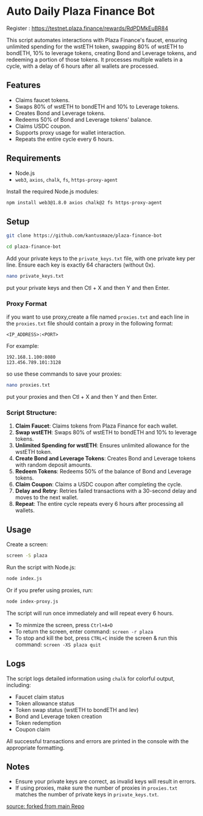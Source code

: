 
# Auto Daily Plaza Finance Bot

Register : https://testnet.plaza.finance/rewards/RdPDMkEuBR84

This script automates interactions with Plaza Finance's faucet, ensuring unlimited spending for the wstETH token, swapping 80% of wstETH to bondETH, 10% to leverage tokens, creating Bond and Leverage tokens, and redeeming a portion of those tokens. It processes multiple wallets in a cycle, with a delay of 6 hours after all wallets are processed.

## Features
- Claims faucet tokens.
- Swaps 80% of wstETH to bondETH and 10% to Leverage tokens.
- Creates Bond and Leverage tokens.
- Redeems 50% of Bond and Leverage tokens' balance.
- Claims USDC coupon.
- Supports proxy usage for wallet interaction.
- Repeats the entire cycle every 6 hours.

## Requirements
- Node.js
- `web3`, `axios`, `chalk`, `fs`, `https-proxy-agent`

Install the required Node.js modules:

```bash
npm install web3@1.8.0 axios chalk@2 fs https-proxy-agent
```

## Setup

```bash
git clone https://github.com/kantusmaze/plaza-finance-bot
```

```bash
cd plaza-finance-bot
```

Add your private keys to the `private_keys.txt` file, with one private key per line. Ensure each key is exactly 64 characters (without 0x).

```bash
nano private_keys.txt
```
put your private keys and then Ctl + X and then Y and then Enter.

### Proxy Format
if you want to use proxy,create a file named `proxies.txt` and each line in the `proxies.txt` file should contain a proxy in the following format:

```
<IP_ADDRESS>:<PORT>
```

For example:

```
192.168.1.100:8080
123.456.789.101:3128
```   

so use these commands to save your proxies:

```bash
nano proxies.txt
```

put your proxies and then Ctl + X and then Y and then Enter.

### Script Structure:

1. **Claim Faucet**: Claims tokens from Plaza Finance for each wallet.
2. **Swap wstETH**: Swaps 80% of wstETH to bondETH and 10% to leverage tokens.
3. **Unlimited Spending for wstETH**: Ensures unlimited allowance for the wstETH token.
4. **Create Bond and Leverage Tokens**: Creates Bond and Leverage tokens with random deposit amounts.
5. **Redeem Tokens**: Redeems 50% of the balance of Bond and Leverage tokens.
6. **Claim Coupon**: Claims a USDC coupon after completing the cycle.
7. **Delay and Retry**: Retries failed transactions with a 30-second delay and moves to the next wallet.
8. **Repeat**: The entire cycle repeats every 6 hours after processing all wallets.

## Usage

Create a screen:

```bash
screen -S plaza
```

Run the script with Node.js:

```bash
node index.js
```

Or if you prefer using proxies, run:

```bash
node index-proxy.js
```

The script will run once immediately and will repeat every 6 hours.

- To minmize the screen, press `Ctrl+A+D`
- To return the screen, enter command: `screen -r plaza`
- To stop and kill the bot, press `CTRL+C` inside the screen & run this command: `screen -XS plaza quit`


## Logs

The script logs detailed information using `chalk` for colorful output, including:
- Faucet claim status
- Token allowance status
- Token swap status (wstETH to bondETH and lev)
- Bond and Leverage token creation
- Token redemption
- Coupon claim

All successful transactions and errors are printed in the console with the appropriate formatting.

## Notes

- Ensure your private keys are correct, as invalid keys will result in errors.
- If using proxies, make sure the number of proxies in `proxies.txt` matches the number of private keys in `private_keys.txt`.

[source: forked from main Repo](https://github.com/ganjsmoke/plaza-finance-bot)

